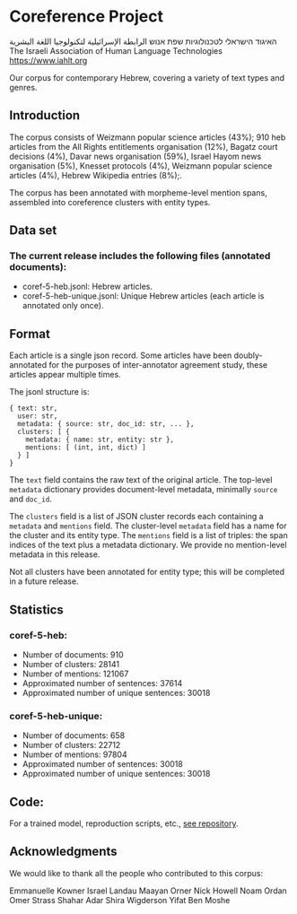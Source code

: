 # Coreference Project

האיגוד הישראלי לטכנולוגיות שפת אנוש
الرابطة الإسرائيلية لتكنولوجيا اللغة البشرية
The Israeli Association of Human Language Technologies
https://www.iahlt.org

Our corpus for contemporary Hebrew, covering a variety of text types and genres.

## Introduction

The corpus consists of Weizmann popular science articles  (43%); 910 heb articles from the All Rights
entitlements organisation  (12%), Bagatz court decisions (4%), Davar news
organisation (59%), Israel Hayom news organisation (5%), Knesset protocols
(4%), Weizmann popular science articles (4%), Hebrew Wikipedia entries (8%);.

The corpus has been annotated with morpheme-level mention spans,
assembled into coreference clusters with entity types.

## Data set

### The current release includes the following files (annotated documents):
- coref-5-heb.jsonl: Hebrew articles.
- coref-5-heb-unique.jsonl: Unique Hebrew articles (each article is annotated only once).

## Format

Each article is a single json record. Some articles have been doubly-annotated
for the purposes of inter-annotator agreement study, these articles appear
multiple times.

The jsonl structure is:
```
{ text: str, 
  user: str,
  metadata: { source: str, doc_id: str, ... },
  clusters: [ {
    metadata: { name: str, entity: str }, 
    mentions: [ (int, int, dict) ]
  } ]
}
```

The `text` field contains the raw text of the original article. The top-level
`metadata` dictionary provides document-level metadata, minimally `source` and
`doc_id`.

The `clusters` field is a list of JSON cluster records each containing a
`metadata` and `mentions` field. The cluster-level `metadata` field has a name
for the cluster and its entity type. The `mentions` field is a list of triples:
the span indices of the text plus a metadata dictionary. We provide no
mention-level metadata in this release.

Not all clusters have been annotated for entity type; this will be completed in
a future release.

## Statistics
### coref-5-heb:
- Number of documents: 910
- Number of clusters: 28141
- Number of mentions: 121067
- Approximated number of sentences: 37614
- Approximated number of unique sentences: 30018

### coref-5-heb-unique:
- Number of documents: 658
- Number of clusters: 22712
- Number of mentions: 97804
- Approximated number of sentences: 30018
- Approximated number of unique sentences: 30018

## Code:
For a trained model, reproduction scripts, etc., [see repository](https://github.com/IAHLT/hebrew_coref).

## Acknowledgments

We would like to thank all the people who contributed to this corpus:

Emmanuelle Kowner
Israel Landau
Maayan Orner
Nick Howell
Noam Ordan
Omer Strass
Shahar Adar
Shira Wigderson
Yifat Ben Moshe
